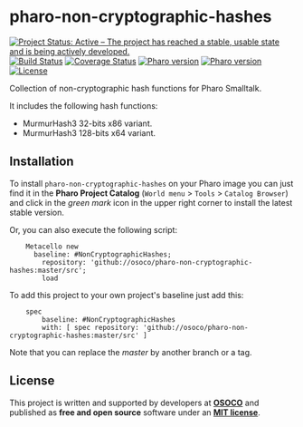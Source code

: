 # pharo-non-cryptographic-hashes


[![Project Status: Active – The project has reached a stable, usable state and is being actively developed.](http://www.repostatus.org/badges/latest/active.svg)](http://www.repostatus.org/#active)
[![Build Status](https://travis-ci.org/osoco/pharo-non-cryptographic-hashes.svg?branch=master)](https://travis-ci.org/osoco/pharo-non-cryptographic-hashes)
[![Coverage Status](https://coveralls.io/repos/github/osoco/pharo-non-cryptographic-hashes/badge.svg?branch=master)](https://coveralls.io/github/osoco/pharo-non-cryptographic-hashes?branch=master)
[![Pharo version](https://img.shields.io/badge/Pharo-7.0-%23aac9ff.svg)](https://pharo.org/download)
[![Pharo version](https://img.shields.io/badge/Pharo-8.0-%23aac9ff.svg)](https://pharo.org/download)
[![License](https://img.shields.io/badge/license-MIT-blue.svg)](https://raw.githubusercontent.com/osoco/PharoPDS/master/LICENSE)

Collection of non-cryptographic hash functions for Pharo Smalltalk.

It includes the following hash functions:

  * MurmurHash3 32-bits x86 variant.
  * MurmurHash3 128-bits x64 variant.

## Installation

To install `pharo-non-cryptographic-hashes` on your Pharo image you can just find it in the **Pharo Project Catalog** (`World menu` > `Tools` > `Catalog Browser`) and click in the *green mark* icon in the upper right corner to install the latest stable version.

Or, you can also execute the following script:

```Smalltalk
    Metacello new
      baseline: #NonCryptographicHashes;
    	repository: 'github://osoco/pharo-non-cryptographic-hashes:master/src';
    	load
```

To add this project to your own project's baseline just add this:

```Smalltalk
    spec
    	baseline: #NonCryptographicHashes
    	with: [ spec repository: 'github://osoco/pharo-non-cryptographic-hashes:master/src' ]
```

Note that you can replace the *master* by another branch or a tag.

## License

This project is written and supported by developers at **[OSOCO](https://osococo.es)** and published as **free and open source** software  under an **[MIT license](LICENSE)**.

